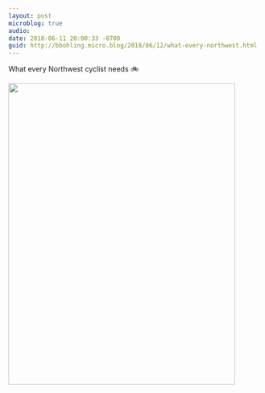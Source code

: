 ```yaml
---
layout: post
microblog: true
audio: 
date: 2018-06-11 20:00:33 -0700
guid: http://bbohling.micro.blog/2018/06/12/what-every-northwest.html
---
```

What every Northwest cyclist needs 🚲

<img src="http://micro.brandonbohling.com/uploads/2018/2d5163a745.jpg" width="450" height="600" />
